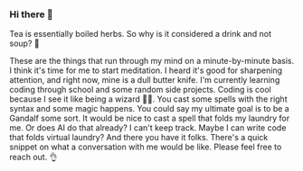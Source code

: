 ### Hi there 👋

<!--
**ganjmp/ganjmp** is a ✨ _special_ ✨ repository because its `README.md` (this file) appears on your GitHub profile.

Here are some ideas to get you started:

- 🔭 I’m currently working on ...
- 🌱 I’m currently learning ...
- 👯 I’m looking to collaborate on ...
- 🤔 I’m looking for help with ...
- 💬 Ask me about ...
- 📫 How to reach me: ...
- 😄 Pronouns: ...
- ⚡ Fun fact: ...
-->

Tea is essentially boiled herbs. So why is it considered a drink and not soup? 🤔

These are the things that run through my mind on a minute-by-minute basis. I think it's time for me to start meditation. I heard it's good for sharpening attention, and right now, mine is a dull butter knife.
I'm currently learning coding through school and some random side projects. Coding is cool because I see it like being a wizard 🧙‍♂️. You cast some spells with the right syntax and some magic happens. You could say my ultimate goal is to be a Gandalf some sort. It would be nice to cast a spell that folds my laundry for me. Or does AI do that already? I can't keep track. Maybe I can write code that folds virtual laundry?
And there you have it folks. There's a quick snippet on what a conversation with me would be like. Please feel free to reach out. 👌
